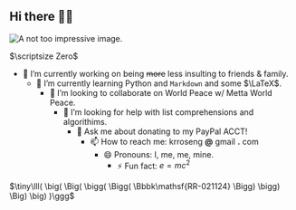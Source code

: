 ## Hi there 👋😀


<picture>
 <source media="(prefers-color-scheme: dark)" srcset="https://cdn.pixabay.com/photo/2016/07/02/12/21/eclipse-1492818_1280.jpg">
 <source media="(prefers-color-scheme: light)" srcset="https://cdn.pixabay.com/photo/2014/03/26/17/50/sunset-298850_1280.jpg">
 <img alt="A not too impressive image." src="https://cdn.pixabay.com/photo/2017/10/04/12/35/the-sun-2816097_1280.jpg">
</picture>

$\scriptsize Zero$


- 🔭 I’m currently working on being ~~more~~ less insulting to friends & family.
  - 🌱 I’m currently learning Python and `Markdown` and some $\LaTeX$.
    - 👯 I’m looking to collaborate on World Peace w/ Metta World Peace.
      - 🤔 I’m looking for help with list comprehensions and algorithims.
        - 💬 Ask me about donating to my PayPal ACCT!
          - 📫 How to reach me: krroseng **@** gmail **.** com
            - 😄 Pronouns: I, me, me, mine.
              - ⚡ Fun fact: $e=mc^2$

 $\tiny\lll( \big( \Big( \bigg( \Bigg( \Bbbk\mathsf{RR-021124} \Bigg) \bigg) \Big) \big) )\ggg$
